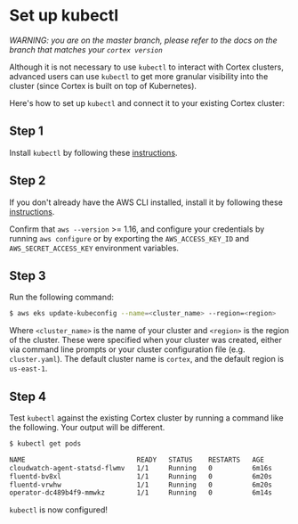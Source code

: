 # Set up kubectl

_WARNING: you are on the master branch, please refer to the docs on the branch that matches your `cortex version`_

Although it is not necessary to use `kubectl` to interact with Cortex clusters, advanced users can use `kubectl` to get more granular visibility into the cluster (since Cortex is built on top of Kubernetes).

Here's how to set up `kubectl` and connect it to your existing Cortex cluster:

## Step 1

Install `kubectl` by following these [instructions](https://kubernetes.io/docs/tasks/tools/install-kubectl/).

## Step 2

If you don't already have the AWS CLI installed, install it by following these [instructions](https://docs.aws.amazon.com/cli/latest/userguide/cli-chap-install.html).

Confirm that `aws --version` >= 1.16, and configure your credentials by running `aws configure` or by exporting the `AWS_ACCESS_KEY_ID` and `AWS_SECRET_ACCESS_KEY` environment variables.

## Step 3

Run the following command:

```bash
$ aws eks update-kubeconfig --name=<cluster_name> --region=<region>
```

Where `<cluster_name>` is the name of your cluster and `<region>` is the region of the cluster. These were specified when your cluster was created, either via command line prompts or your cluster configuration file (e.g. `cluster.yaml`). The default cluster name is `cortex`, and the default region is `us-east-1`.

## Step 4

Test `kubectl` against the existing Cortex cluster by running a command like the following. Your output will be different.

```bash
$ kubectl get pods

NAME                            READY   STATUS    RESTARTS   AGE
cloudwatch-agent-statsd-flwmv   1/1     Running   0          6m16s
fluentd-bv8xl                   1/1     Running   0          6m20s
fluentd-vrwhw                   1/1     Running   0          6m20s
operator-dc489b4f9-mmwkz        1/1     Running   0          6m14s
```

`kubectl` is now configured!
